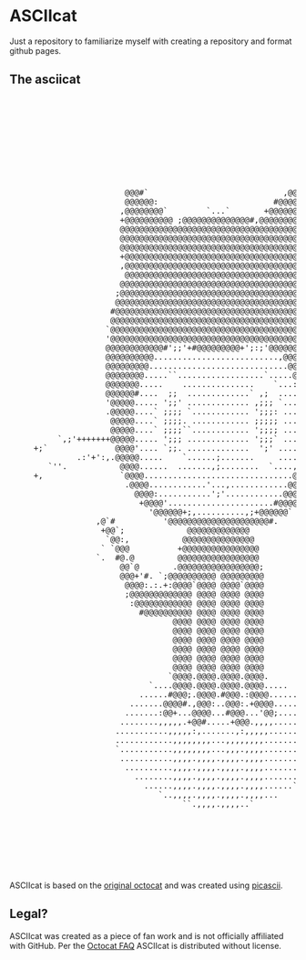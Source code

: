 ASCIIcat
========

Just a repository to familiarize myself with creating a repository and format github pages.


The asciicat
------------
<pre>
                                                                                      
                                                                                      
                                                                                      
                                                                                      
                                                                                      
                                                                                      
                                                                                      
                                                                                      
                                                                                      
                                                                                      
                        @@@#`                            ,@@@:                        
                        @@@@@@:                        #@@@@@@                        
                       ,@@@@@@@@`        `...`       +@@@@@@@@                        
                       +@@@@@@@@@@ ;@@@@@@@@@@@@@@#,@@@@@@@@@@                        
                       @@@@@@@@@@@@@@@@@@@@@@@@@@@@@@@@@@@@@@@.                       
                       @@@@@@@@@@@@@@@@@@@@@@@@@@@@@@@@@@@@@@@,                       
                       @@@@@@@@@@@@@@@@@@@@@@@@@@@@@@@@@@@@@@@.                       
                       +@@@@@@@@@@@@@@@@@@@@@@@@@@@@@@@@@@@@@@                        
                       ,@@@@@@@@@@@@@@@@@@@@@@@@@@@@@@@@@@@@@@                        
                        @@@@@@@@@@@@@@@@@@@@@@@@@@@@@@@@@@@@@@.                       
                       @@@@@@@@@@@@@@@@@@@@@@@@@@@@@@@@@@@@@@@@                       
                      ;@@@@@@@@@@@@@@@@@@@@@@@@@@@@@@@@@@@@@@@@@                      
                      @@@@@@@@@@@@@@@@@@@@@@@@@@@@@@@@@@@@@@@@@@;                     
                     #@@@@@@@@@@@@@@@@@@@@@@@@@@@@@@@@@@@@@@@@@@@                     
                     @@@@@@@@@@@@@@@@@@@@@@@@@@@@@@@@@@@@@@@@@@@@.                    
                    `@@@@@@@@@@@@@@@@@@@@@@@@@@@@@@@@@@@@@@@@@@@@@                    
                    '@@@@@@@@@@@@@@@@@@@@@@@@@@@@@@@@@@@@@@@@@@@@@                    
                    @@@@@@@@@@@@#';;'+#@@@@@@@@@+';:;'@@@@@@@@@@@@                    
                    @@@@@@@@@@..........................,@@@@@@@@@                    
                    @@@@@@@@@.............................@@@@@@@@                    
                    @@@@@@@@.....``..................`.....@@@@@@@                    
                    @@@@@@@.....    ...............    `...:@@@@@@                    
                    @@@@@@#....  ;;  .............` ,;  ....@@@@@@                    
                    '@@@@@..... ';;' ............. ,;;; `...+@@@@@                    
                    .@@@@@....` ;;;; `............ ';;;: ...:@@@@@                    
                     @@@@@....` ;;;;. ............ ;;;;; ...:@@@@@                    
                     @@@@@....` ;;;;``............ ';;;; ...:@@@@'                    
          `,;'+++++++@@@@@..... ';;; ............. ';;;` ...+@@@@++++++++';,`         
     +;`              @@@@'.... `;;. .............  ';' ....@@@@@              `;+    
              .:'+':,.@@@@@.....    `......;.......     ....@@@@'.,:'+';.             
        `''.           @@@@......  .......,;........  `....,@@@@           .''.       
     +,                `@@@@...............................@@@@.                .+    
                        .@@@@............'...,............@@@@'                       
                          @@@@:...........';'............@@@@:                        
                           +@@@@'......................#@@@@                          
                             '@@@@@@+;,..........,;+@@@@@@`                           
                  ,@`#          '@@@@@@@@@@@@@@@@@@@@@#.                              
                   +@@`;             @@@@@@@@@@@@@                                    
                    `@@:,           @@@@@@@@@@@@@@@                                   
                   ` `@@@          +@@@@@@@@@@@@@@@@                                  
                  `.  #@.@         @@@@@@@@@@@@@@@@@                                  
                       @@`@       .@@@@@@@@@@@@@@@@@;                                 
                       @@@+'#. `;@@@@@@@@@@ @@@@@@@@@                                 
                        @@@@:.:.+:@@@@`@@@@ @@@@`@@@@                                 
                        ;@@@@@@@@@@@@@ @@@@ @@@@ @@@@                                 
                         :@@@@@@@@@@@@ @@@@ @@@@ @@@@                                 
                           #@@@@@@@@@@ @@@@ @@@@ @@@@                                 
                                  @@@@ @@@@ @@@@ @@@@                                 
                                  @@@@ @@@@ @@@@ @@@@                                 
                                  @@@@ @@@@ @@@@ @@@@                                 
                                  @@@@ @@@@ @@@@ @@@@                                 
                                  @@@@ @@@@ @@@@ @@@@                                 
                                  @@@@ @@@@ @@@@ @@@@                                 
                                 `@@@@.@@@@.@@@@.@@@@.                                
                             `....@@@@.@@@@.@@@@.@@@@.....                            
                           ......#@@@;.@@@@.#@@@.:@@@@.......                         
                         .......@@@@#.,@@@:..@@@:.+@@@@........                       
                        .......:@@+...@@@@...#@@@...'@@;........                      
                       ........,,,,,.+@@#.....+@@@.,,,,..........                     
                      ...........,,,,,:,.......,:,,,,,...........`                    
                      ............,,,,,,,,...,,,,,,,,............`                    
                      `...........,,,,,,,,...,,,.,,,,............                     
                       ...........,,,,.,,,,.,,,,.,,,,...........`                     
                        ..........,,,,.,,,,.,,,,.,,,,..........`                      
                          ........,,,,.,,,,.,,,,.,,,,.........                        
                            ......,,,,.,,,,.,,,,.,,,,......`                          
                               `..,,,,.,,,,.,,,,.,,,,...                              
                                    ``.,,,,.,,,,..`                                   
                                                                                      
                                                                                      
                                                                                      
                                                                                      
                                                                                      
                                                                                      
                                                                                      
</pre>

ASCIIcat is based on the [original octocat](http://octodex.github.com/original/) and was created using [picascii](http://picascii.com/).

Legal?
------

ASCIIcat was created as a piece of fan work and is not officially affiliated with GitHub. Per the [Octocat FAQ](http://octodex.github.com/faq.html) ASCIIcat is distributed without license.
